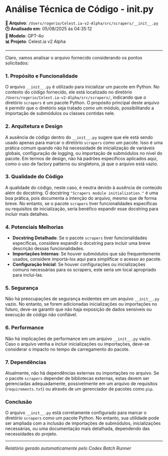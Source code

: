 # Análise Técnica de Código - __init__.py

**📁 Arquivo**: `/Users/rogerio/Celest.ia-v2-Alpha/src/scrapers/__init__.py`  
**🕒 Analisado em**: 05/08/2025 às 04:35:12  
**🤖 Modelo**: GPT-4o  
**📊 Projeto**: Celest.ia v2 Alpha  

---

Claro, vamos analisar o arquivo fornecido considerando os pontos solicitados:

### 1. Propósito e Funcionalidade
O arquivo `__init__.py` é utilizado para inicializar um pacote em Python. No contexto do código fornecido, ele está localizado no diretório `/Users/rogerio/Celest.ia-v2-Alpha/src/scrapers/`, indicando que o diretório `scrapers` é um pacote Python. O propósito principal deste arquivo é permitir que o diretório seja tratado como um módulo, possibilitando a importação de submódulos ou classes contidas nele.

### 2. Arquitetura e Design
A ausência de código dentro do `__init__.py` sugere que ele está sendo usado apenas para marcar o diretório `scrapers` como um pacote. Isso é uma prática comum quando não há necessidade de inicialização de variáveis globais, configuração de logging, ou importação de submódulos no nível do pacote. Em termos de design, não há padrões específicos aplicados aqui, como o uso de factory patterns ou singletons, já que o arquivo está vazio.

### 3. Qualidade do Código
A qualidade do código, neste caso, é neutra devido à ausência de conteúdo além do docstring. O docstring `"Scrapers module initialization."` é uma boa prática, pois documenta a intenção do arquivo, mesmo que de forma breve. No entanto, se o pacote `scrapers` tiver funcionalidades específicas ou requisitos de inicialização, seria benéfico expandir esse docstring para incluir mais detalhes.

### 4. Potenciais Melhorias
- **Docstring Detalhado**: Se o pacote `scrapers` tiver funcionalidades específicas, considere expandir o docstring para incluir uma breve descrição dessas funcionalidades.
- **Importações Internas**: Se houver submódulos que são frequentemente usados, considere importá-los aqui para simplificar o acesso ao pacote.
- **Configuração Inicial**: Se houver configurações ou inicializações comuns necessárias para os scrapers, este seria um local apropriado para incluí-las.

### 5. Segurança
Não há preocupações de segurança evidentes em um arquivo `__init__.py` vazio. No entanto, se forem adicionadas inicializações ou importações no futuro, deve-se garantir que não haja exposição de dados sensíveis ou execução de código não confiável.

### 6. Performance
Não há implicações de performance em um arquivo `__init__.py` vazio. Caso o arquivo venha a incluir inicializações ou importações, deve-se considerar o impacto no tempo de carregamento do pacote.

### 7. Dependências
Atualmente, não há dependências externas ou importações no arquivo. Se o pacote `scrapers` depender de bibliotecas externas, estas devem ser gerenciadas adequadamente, possivelmente em um arquivo de requisitos (`requirements.txt`) ou através de um gerenciador de pacotes como `pip`.

### Conclusão
O arquivo `__init__.py` está corretamente configurado para marcar o diretório `scrapers` como um pacote Python. No entanto, sua utilidade pode ser ampliada com a inclusão de importações de submódulos, inicializações necessárias, ou uma documentação mais detalhada, dependendo das necessidades do projeto.

---

*Relatório gerado automaticamente pelo Codex Batch Runner*
